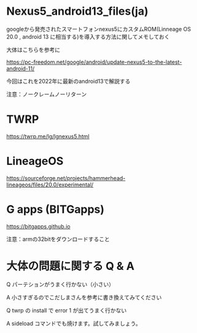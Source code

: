 # Nexus5_android13_files(ja)

googleから発売されたスマートフォンnexus5にカスタムROM(Linneage OS 20.0 , android 13 に相当する)を導入する方法に関してメモしておく

大体はこちらを参考に

https://pc-freedom.net/google/android/update-nexus5-to-the-latest-android-11/

今回はこれを2022年に最新のandroid13で解説する

注意：ノークレームノーリターン

# TWRP

https://twrp.me/lg/lgnexus5.html



# LineageOS

https://sourceforge.net/projects/hammerhead-lineageos/files/20.0/experimental/


# G apps (BITGapps)

https://bitgapps.github.io

注意：armの32bitをダウンロードすること

# 大体の問題に関する Q & A


<p>Q パーテションがうまく行かない（小さい）</p>
<p>A 小さすぎるのでこだしまさんを参考に書き換えてみてください</p>
  
<p>Q twrp の install で error 1 が出てうまく行かない</p>
<p>A sideload コマンドでも焼けます。試してみましょう。</p>
